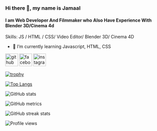 ### Hi there 👋, my name is Jamaal 
#### I am Web Developer And Filmmaker who Also Have Experience With Blender 3D/Cinema 4d

Skills:  JS / HTML / CSS/ Video Editor/ Blender 3D/ Cinema 4D

- 🌱 I’m currently learning Javascript, HTML, CSS 


[<img src='https://cdn.jsdelivr.net/npm/simple-icons@3.0.1/icons/github.svg' alt='github' height='40'>](https://github.com/jamaalhassan)  [<img src='https://cdn.jsdelivr.net/npm/simple-icons@3.0.1/icons/facebook.svg' alt='facebook' height='40'>](https://www.facebook.com/profile.php?id=100008803869133)  [<img src='https://cdn.jsdelivr.net/npm/simple-icons@3.0.1/icons/instagram.svg' alt='instagram' height='40'>](https://www.instagram.com/jamaaldev/)  



[![trophy](https://github-profile-trophy.vercel.app/?username=jamaalhassan)](https://github.com/ryo-ma/github-profile-trophy)

[![Top Langs](https://github-readme-stats.vercel.app/api/top-langs/?username=jamaalhassan)](https://github.com/anuraghazra/github-readme-stats)

![GitHub stats](https://github-readme-stats.vercel.app/api?username=jamaalhassan&show_icons=true&count_private=true)  

![GitHub metrics](https://metrics.lecoq.io/jamaalhassan)  

![GitHub streak stats](https://github-readme-streak-stats.herokuapp.com/?user=jamaalhassan)  

![Profile views](https://gpvc.arturio.dev/jamaalhassan)  

